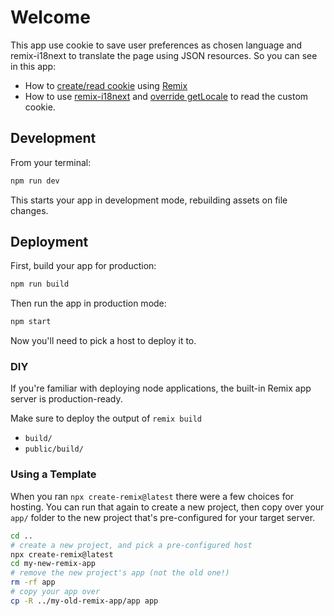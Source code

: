 # Welcome

This app use cookie to save user preferences as chosen language and remix-i18next to translate the page using JSON resources. So you can see in this app:
- How to [create/read cookie](https://remix.run/docs/en/v1/api/remix#using-cookies) using [Remix](https://remix.run/docs)
- How to use [remix-i18next](https://react.i18next.com/latest/ssr#using-remix) and [override getLocale](./app/i18n/i18n.server.ts#L15) to read the custom cookie.


## Development

From your terminal:

```sh
npm run dev
```

This starts your app in development mode, rebuilding assets on file changes.

## Deployment

First, build your app for production:

```sh
npm run build
```

Then run the app in production mode:

```sh
npm start
```

Now you'll need to pick a host to deploy it to.

### DIY

If you're familiar with deploying node applications, the built-in Remix app server is production-ready.

Make sure to deploy the output of `remix build`

- `build/`
- `public/build/`

### Using a Template

When you ran `npx create-remix@latest` there were a few choices for hosting. You can run that again to create a new project, then copy over your `app/` folder to the new project that's pre-configured for your target server.

```sh
cd ..
# create a new project, and pick a pre-configured host
npx create-remix@latest
cd my-new-remix-app
# remove the new project's app (not the old one!)
rm -rf app
# copy your app over
cp -R ../my-old-remix-app/app app
```
